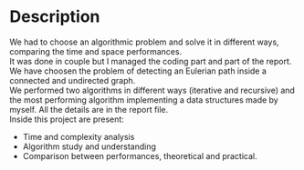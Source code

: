 # Description
We had to choose an algorithmic problem and solve it in different ways, comparing the time and space performances.  
It was done in couple but I managed the coding part and part of the report.  
We have choosen the problem of detecting an Eulerian path inside a connected and undirected graph.  
We performed two algorithms in different ways (iterative and recursive) and the most performing algorithm implementing a data structures made by myself.
All the details are in the report file.  
Inside this project are present:
- Time and complexity analysis
- Algorithm study and understanding
- Comparison between performances, theoretical and practical.
 
